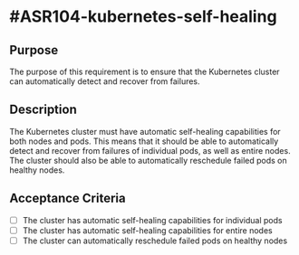 # #ASR104-kubernetes-self-healing

## Purpose

The purpose of this requirement is to ensure that the Kubernetes cluster can automatically
detect and recover from failures.

## Description

The Kubernetes cluster must have automatic self-healing capabilities for both nodes
and pods. This means that it should be able to automatically detect and recover from
failures of individual pods, as well as entire nodes. The cluster should also be
able to automatically reschedule failed pods on healthy nodes.

## Acceptance Criteria

- [ ] The cluster has automatic self-healing capabilities for individual pods
- [ ] The cluster has automatic self-healing capabilities for entire nodes
- [ ] The cluster can automatically reschedule failed pods on healthy nodes
